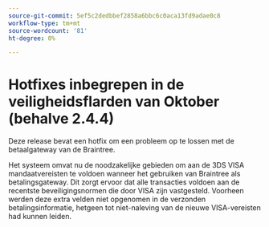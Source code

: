 ```yaml
---
source-git-commit: 5ef5c2dedbbef2858a6bbc6c0aca13fd9adae0c8
workflow-type: tm+mt
source-wordcount: '81'
ht-degree: 0%

---
```

# Hotfixes inbegrepen in de veiligheidsflarden van Oktober (behalve 2.4.4)

Deze release bevat een hotfix om een probleem op te lossen met de betaalgateway van de Braintree.

Het systeem omvat nu de noodzakelijke gebieden om aan de 3DS VISA mandaatvereisten te voldoen wanneer het gebruiken van Braintree als betalingsgateway. Dit zorgt ervoor dat alle transacties voldoen aan de recentste beveiligingsnormen die door VISA zijn vastgesteld. Voorheen werden deze extra velden niet opgenomen in de verzonden betalingsinformatie, hetgeen tot niet-naleving van de nieuwe VISA-vereisten had kunnen leiden.

<!--
BUNDLE-3360
-->